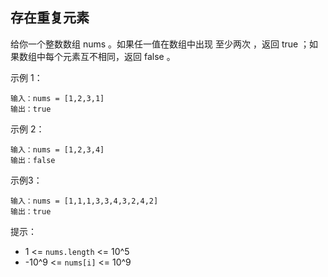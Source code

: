 ## 存在重复元素

给你一个整数数组 nums 。如果任一值在数组中出现 至少两次 ，返回 true ；如果数组中每个元素互不相同，返回 false 。


示例 1：

```
输入：nums = [1,2,3,1]
输出：true
```

示例 2：

```
输入：nums = [1,2,3,4]
输出：false
```

示例3：

```
输入：nums = [1,1,1,3,3,4,3,2,4,2]
输出：true
```

提示：

* 1 <= `nums.length` <= 10^5
* -10^9 <= `nums[i]` <= 10^9